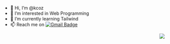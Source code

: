 - 👋 Hi, I’m @kcoz
- 👀 I’m interested in Web Programming
- 🌱 I’m currently learning Tailwind
- 📫 Reach me on [![Gmail Badge](https://img.shields.io/badge/-wecitra49@gmail.com-c14438?style=flat-square&logo=Gmail&logoColor=white&link=mailto:wecitra49@gmail.com)](mailto:wecitra49@gmail.com) 

<!---
kcoz/kcoz is a ✨ special ✨ repository because its `README.md` (this file) appears on your GitHub profile.
You can click the Preview link to take a look at your changes.
--->

<img align="right" src = "https://github-readme-stats.vercel.app/api/top-langs/?username=kcoz&layout=compact">
 
 
